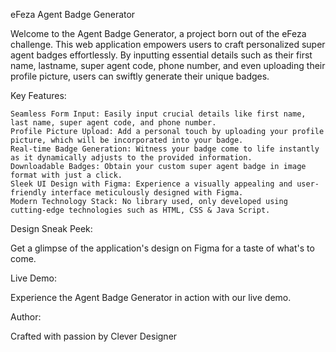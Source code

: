 eFeza Agent Badge Generator

Welcome to the Agent Badge Generator, a project born out of the eFeza challenge. This web application empowers users to craft personalized super agent badges effortlessly. By inputting essential details such as their first name, lastname, super agent code, phone number, and even uploading their profile picture, users can swiftly generate their unique badges.

Key Features:

    Seamless Form Input: Easily input crucial details like first name, last name, super agent code, and phone number.
    Profile Picture Upload: Add a personal touch by uploading your profile picture, which will be incorporated into your badge.
    Real-time Badge Generation: Witness your badge come to life instantly as it dynamically adjusts to the provided information.
    Downloadable Badges: Obtain your custom super agent badge in image format with just a click.
    Sleek UI Design with Figma: Experience a visually appealing and user-friendly interface meticulously designed with Figma.
    Modern Technology Stack: No library used, only developed using cutting-edge technologies such as HTML, CSS & Java Script.

Design Sneak Peek:

Get a glimpse of the application's design on Figma for a taste of what's to come.

Live Demo:

Experience the Agent Badge Generator in action with our live demo.


Author:

Crafted with passion by Clever Designer
